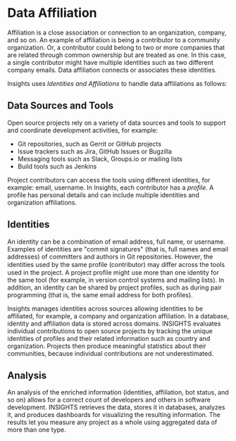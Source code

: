 # Data Affiliation

Affiliation is a close association or connection to an organization, company, and so on. An example of affiliation is being a contributor to a community organization. Or, a contributor could belong to two or more companies that are related through common ownership but are treated as one. In this case, a single contributor might have multiple identities such as two different company emails. Data affiliation connects or associates these identities.

Insights uses _Identities and Affiliations_ to handle data affiliations as follows:

## Data Sources and Tools <a href="#dataaffiliation-datasourcesandtools" id="dataaffiliation-datasourcesandtools"></a>

Open source projects rely on a variety of data sources and tools to support and coordinate development activities, for example:

* Git repositories, such as Gerrit or GitHub projects
* Issue trackers such as Jira, GitHub Issues or Bugzilla
* Messaging tools such as Slack, Groups.io or mailing lists
* Build tools such as Jenkins

Project contributors can access the tools using different identities, for example: email, username. In Insights, each contributor has a _profile_. A profile has personal details and can include multiple identities and organization affiliations.

## Identities <a href="#dataaffiliation-identities" id="dataaffiliation-identities"></a>

An identity can be a combination of email address, full name, or username. Examples of identities are "commit signatures" (that is, full names and email addresses) of committers and authors in Git repositories. However, the identities used by the same profile (contributor) may diﬀer across the tools used in the project. A project profile might use more than one identity for the same tool (for example, in version control systems and mailing lists). In addition, an identity can be shared by project profiles, such as during pair programming (that is, the same email address for both profiles).

Insights manages identities across sources allowing identities to be affiliated, for example, a company and organization affiliation. In a database, identity and affiliation data is stored across domains. INSIGHTS evaluates individual contributions to open source projects by tracking the unique identities of profiles and their related information such as country and organization. Projects then produce meaningful statistics about their communities, because individual contributions are not underestimated.

## Analysis <a href="#dataaffiliation-analysis" id="dataaffiliation-analysis"></a>

An analysis of the enriched information (identities, affiliation, bot status, and so on) allows for a correct count of developers and others in software development. INSIGHTS retrieves the data, stores it in databases, analyzes it, and produces dashboards for visualizing the resulting information. The results let you measure any project as a whole using aggregated data of more than one type.

